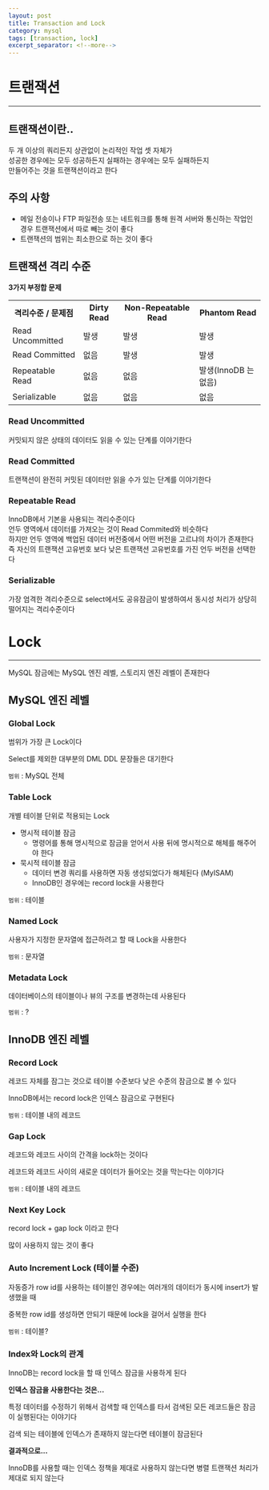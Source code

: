 ```yaml
---
layout: post
title: Transaction and Lock
category: mysql
tags: [transaction, lock]
excerpt_separator: <!--more-->
---
```


<!--more-->
# 트랜잭션
---

## 트랜잭션이란..
두 개 이상의 쿼리든지 상관없이 논리적인 작업 셋 자체가  
성공한 경우에는 모두 성공하든지 실패하는 경우에는 모두 실패하든지  
만들어주는 것을 트랜잭션이라고 한다  

## 주의 사항
- 메일 전송이나 FTP 파일전송 또는 네트워크를 통해 원격 서버와 통신하는 작업인 경우 트랜잭션에서 따로 빼는 것이 좋다
- 트랜잭션의 범위는 최소한으로 하는 것이 좋다 

## 트랜잭션 격리 수준

**3가지 부정합 문제**  
<table>
    <tr>
        <th>격리수준 / 문제점</th>
        <th>Dirty Read</th>
        <th>Non-Repeatable Read</th>
        <th>Phantom Read</th>
    </tr>
    <tr>
        <td>Read Uncommitted</td>
        <td>발생</td>
        <td>발생</td>        
        <td>발생</td>        
    </tr>
    <tr>
        <td>Read Committed</td>
        <td>없음</td>
        <td>발생</td>        
        <td>발생</td>        
    </tr>
    <tr>
        <td>Repeatable Read</td>
        <td>없음</td>
        <td>없음</td>        
        <td>발생(InnoDB 는 없음)</td>        
    </tr>
    <tr>
        <td>Serializable</td>
        <td>없음</td>
        <td>없음</td>        
        <td>없음</td>        
    </tr>
</table>

### Read Uncommitted
커밋되지 않은 상태의 데이터도 읽을 수 있는 단계를 이야기한다

### Read Committed
트랜잭션이 완전히 커밋된 데이터만 읽을 수가 있는 단계를 이야기한다

### Repeatable Read
InnoDB에서 기본을 사용되는 격리수준이다  
언두 영역에서 데이터를 가져오는 것이 Read Commited와 비슷하다  
하지만 언두 영역에 백업된 데이터 버전중에서 어떤 버전을 고르냐의 차이가 존재한다  
즉 자신의 트랜잭션 고유번호 보다 낮은 트랜잭션 고유번호를 가진 언두 버전을 선택한다  

### Serializable
가장 엄격한 격리수준으로 select에서도 공유잠금이 발생하여서 동시성 처리가 상당히 떨어지는 격리수준이다  

# Lock
---
MySQL 잠금에는 MySQL 엔진 레벨, 스토리지 엔진 레벨이 존재한다

## MySQL 엔진 레벨

### Global Lock

범위가 가장 큰 Lock이다

Select를 제외한 대부분의 DML DDL 문장들은 대기한다

`범위` : MySQL 전체

### Table Lock

개별 테이블 단위로 적용되는 Lock

- 명시적 테이블 잠금
    - 명령어를 통해 명시적으로 잠금을 얻어서 사용 뒤에 명시적으로 해체를 해주어야 한다
- 묵시적 테이블 잠금
    - 데이터 변경 쿼리를 사용하면 자동 생성되었다가 해체된다 (MyISAM)
    - InnoDB인 경우에는 record lock을 사용한다

`범위` : 테이블

### Named Lock

사용자가 지정한 문자열에 접근하려고 할 때 Lock을 사용한다

`범위` : 문자열

### Metadata Lock

데이터베이스의 테이블이나 뷰의 구조를 변경하는데 사용된다

`범위` : ?

## InnoDB 엔진 레벨

### Record Lock

레코드 자체를 잠그는 것으로 테이블 수준보다 낮은 수준의 잠금으로 볼 수 있다

InnoDB에서는 record lock은 인덱스 잠금으로 구현된다

`범위` : 테이블 내의 레코드

### Gap Lock

레코드와 레코드 사이의 간격을 lock하는 것이다

레코드와 레코드 사이의 새로운 데이터가 들어오는 것을 막는다는 이야기다

`범위` : 테이블 내의 레코드

### Next Key Lock

record lock + gap lock 이라고 한다

많이 사용하지 않는 것이 좋다

### Auto Increment Lock (테이블 수준)

자동증가 row id를 사용하는 테이블인 경우에는 여러개의 데이터가 동시에 insert가 발생했을 때

중복한 row id를 생성하면 안되기 때문에 lock을 걸어서 실행을 한다

`범위` : 테이블?

### Index와 Lock의 관계

InnoDB는 record lock을 할 때 인덱스 잠금을 사용하게 된다

**인덱스 잠금을 사용한다는 것은...**

특정 데이터를 수정하기 위해서 검색할 때 인덱스를 타서 검색된 모든 레코드들은 잠금이 실행된다는 이야기다

검색 되는 테이블에 인덱스가 존재하지 않는다면 테이블이 잠금된다

**결과적으로...**

InnoDB를 사용할 때는 인덱스 정책을 제대로 사용하지 않는다면 병렬 트랜잭션 처리가 제대로 되지 않는다
